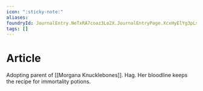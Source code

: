 ```yaml
---
icon: ":sticky-note:"
aliases: 
foundryId: JournalEntry.NeTxRA7coaz3Lo2X.JournalEntryPage.XcxHyElYg3pLsyMj
tags: []
---
```


# Article
Adopting parent of [[Morgana Knucklebones]]. Hag. Her bloodline keeps the recipe for immortality potions.